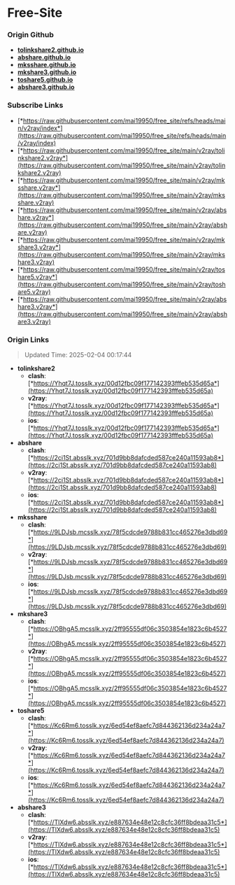 # Free-Site

### Origin Github

- [**tolinkshare2.github.io**](https://github.com/tolinkshare2/tolinkshare2.github.io)
- [**abshare.github.io**](https://github.com/abshare/abshare.github.io)
- [**mksshare.github.io**](https://github.com/mksshare/mksshare.github.io)
- [**mkshare3.github.io**](https://github.com/mkshare3/mkshare3.github.io)
- [**toshare5.github.io**](https://github.com/toshare5/toshare5.github.io)
- [**abshare3.github.io**](https://github.com/abshare3/abshare3.github.io)

### Subscribe Links

- [*https://raw.githubusercontent.com/mai19950/free_site/refs/heads/main/v2ray/index*](https://raw.githubusercontent.com/mai19950/free_site/refs/heads/main/v2ray/index)
- [*https://raw.githubusercontent.com/mai19950/free_site/main/v2ray/tolinkshare2.v2ray*](https://raw.githubusercontent.com/mai19950/free_site/main/v2ray/tolinkshare2.v2ray)
- [*https://raw.githubusercontent.com/mai19950/free_site/main/v2ray/mksshare.v2ray*](https://raw.githubusercontent.com/mai19950/free_site/main/v2ray/mksshare.v2ray)
- [*https://raw.githubusercontent.com/mai19950/free_site/main/v2ray/abshare.v2ray*](https://raw.githubusercontent.com/mai19950/free_site/main/v2ray/abshare.v2ray)
- [*https://raw.githubusercontent.com/mai19950/free_site/main/v2ray/mkshare3.v2ray*](https://raw.githubusercontent.com/mai19950/free_site/main/v2ray/mkshare3.v2ray)
- [*https://raw.githubusercontent.com/mai19950/free_site/main/v2ray/toshare5.v2ray*](https://raw.githubusercontent.com/mai19950/free_site/main/v2ray/toshare5.v2ray)
- [*https://raw.githubusercontent.com/mai19950/free_site/main/v2ray/abshare3.v2ray*](https://raw.githubusercontent.com/mai19950/free_site/main/v2ray/abshare3.v2ray)

### Origin Links

> Updated Time: 2025-02-04 00:17:44

- **tolinkshare2**
  - **clash**: [*https://Yhqt7J.tosslk.xyz/00d12fbc09f177142393fffeb535d65a*](https://Yhqt7J.tosslk.xyz/00d12fbc09f177142393fffeb535d65a)
  - **v2ray**: [*https://Yhqt7J.tosslk.xyz/00d12fbc09f177142393fffeb535d65a*](https://Yhqt7J.tosslk.xyz/00d12fbc09f177142393fffeb535d65a)
  - **ios**: [*https://Yhqt7J.tosslk.xyz/00d12fbc09f177142393fffeb535d65a*](https://Yhqt7J.tosslk.xyz/00d12fbc09f177142393fffeb535d65a)
- **abshare**
  - **clash**: [*https://2ci1St.absslk.xyz/701d9bb8dafcded587ce240a11593ab8*](https://2ci1St.absslk.xyz/701d9bb8dafcded587ce240a11593ab8)
  - **v2ray**: [*https://2ci1St.absslk.xyz/701d9bb8dafcded587ce240a11593ab8*](https://2ci1St.absslk.xyz/701d9bb8dafcded587ce240a11593ab8)
  - **ios**: [*https://2ci1St.absslk.xyz/701d9bb8dafcded587ce240a11593ab8*](https://2ci1St.absslk.xyz/701d9bb8dafcded587ce240a11593ab8)
- **mksshare**
  - **clash**: [*https://9LDJsb.mcsslk.xyz/78f5cdcde9788b831cc465276e3dbd69*](https://9LDJsb.mcsslk.xyz/78f5cdcde9788b831cc465276e3dbd69)
  - **v2ray**: [*https://9LDJsb.mcsslk.xyz/78f5cdcde9788b831cc465276e3dbd69*](https://9LDJsb.mcsslk.xyz/78f5cdcde9788b831cc465276e3dbd69)
  - **ios**: [*https://9LDJsb.mcsslk.xyz/78f5cdcde9788b831cc465276e3dbd69*](https://9LDJsb.mcsslk.xyz/78f5cdcde9788b831cc465276e3dbd69)
- **mkshare3**
  - **clash**: [*https://OBhgA5.mcsslk.xyz/2ff95555df06c3503854e1823c6b4527*](https://OBhgA5.mcsslk.xyz/2ff95555df06c3503854e1823c6b4527)
  - **v2ray**: [*https://OBhgA5.mcsslk.xyz/2ff95555df06c3503854e1823c6b4527*](https://OBhgA5.mcsslk.xyz/2ff95555df06c3503854e1823c6b4527)
  - **ios**: [*https://OBhgA5.mcsslk.xyz/2ff95555df06c3503854e1823c6b4527*](https://OBhgA5.mcsslk.xyz/2ff95555df06c3503854e1823c6b4527)
- **toshare5**
  - **clash**: [*https://Kc6Rm6.tosslk.xyz/6ed54ef8aefc7d844362136d234a24a7*](https://Kc6Rm6.tosslk.xyz/6ed54ef8aefc7d844362136d234a24a7)
  - **v2ray**: [*https://Kc6Rm6.tosslk.xyz/6ed54ef8aefc7d844362136d234a24a7*](https://Kc6Rm6.tosslk.xyz/6ed54ef8aefc7d844362136d234a24a7)
  - **ios**: [*https://Kc6Rm6.tosslk.xyz/6ed54ef8aefc7d844362136d234a24a7*](https://Kc6Rm6.tosslk.xyz/6ed54ef8aefc7d844362136d234a24a7)
- **abshare3**
  - **clash**: [*https://TlXdw6.absslk.xyz/e887634e48e12c8cfc36ff8bdeaa31c5*](https://TlXdw6.absslk.xyz/e887634e48e12c8cfc36ff8bdeaa31c5)
  - **v2ray**: [*https://TlXdw6.absslk.xyz/e887634e48e12c8cfc36ff8bdeaa31c5*](https://TlXdw6.absslk.xyz/e887634e48e12c8cfc36ff8bdeaa31c5)
  - **ios**: [*https://TlXdw6.absslk.xyz/e887634e48e12c8cfc36ff8bdeaa31c5*](https://TlXdw6.absslk.xyz/e887634e48e12c8cfc36ff8bdeaa31c5)
